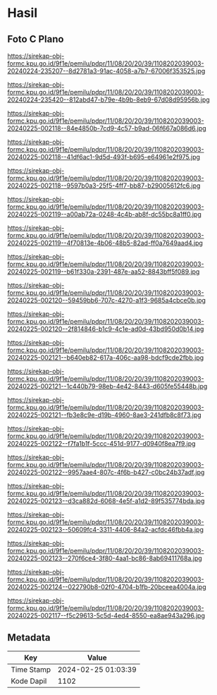 # Hasil

## Foto C Plano

https://sirekap-obj-formc.kpu.go.id/9f1e/pemilu/pdpr/11/08/20/20/39/1108202039003-20240224-235207--8d2781a3-91ac-4058-a7b7-67006f353525.jpg

https://sirekap-obj-formc.kpu.go.id/9f1e/pemilu/pdpr/11/08/20/20/39/1108202039003-20240224-235420--812abd47-b79e-4b9b-8eb9-67d08d95956b.jpg

https://sirekap-obj-formc.kpu.go.id/9f1e/pemilu/pdpr/11/08/20/20/39/1108202039003-20240225-002118--84e4850b-7cd9-4c57-b9ad-06f667a086d6.jpg

https://sirekap-obj-formc.kpu.go.id/9f1e/pemilu/pdpr/11/08/20/20/39/1108202039003-20240225-002118--41df6ac1-9d5d-493f-b695-e64961e2f975.jpg

https://sirekap-obj-formc.kpu.go.id/9f1e/pemilu/pdpr/11/08/20/20/39/1108202039003-20240225-002118--9597b0a3-25f5-4ff7-bb87-b29005612fc6.jpg

https://sirekap-obj-formc.kpu.go.id/9f1e/pemilu/pdpr/11/08/20/20/39/1108202039003-20240225-002119--a00ab72a-0248-4c4b-ab8f-dc55bc8a1ff0.jpg

https://sirekap-obj-formc.kpu.go.id/9f1e/pemilu/pdpr/11/08/20/20/39/1108202039003-20240225-002119--4f70813e-4b06-48b5-82ad-ff0a7649aad4.jpg

https://sirekap-obj-formc.kpu.go.id/9f1e/pemilu/pdpr/11/08/20/20/39/1108202039003-20240225-002119--b61f330a-2391-487e-aa52-8843bff5f089.jpg

https://sirekap-obj-formc.kpu.go.id/9f1e/pemilu/pdpr/11/08/20/20/39/1108202039003-20240225-002120--59459bb6-707c-4270-a1f3-9685a4cbce0b.jpg

https://sirekap-obj-formc.kpu.go.id/9f1e/pemilu/pdpr/11/08/20/20/39/1108202039003-20240225-002120--2f814846-b1c9-4c1e-ad0d-43bd950d0b14.jpg

https://sirekap-obj-formc.kpu.go.id/9f1e/pemilu/pdpr/11/08/20/20/39/1108202039003-20240225-002121--b640eb82-617a-406c-aa98-bdcf9cde2fbb.jpg

https://sirekap-obj-formc.kpu.go.id/9f1e/pemilu/pdpr/11/08/20/20/39/1108202039003-20240225-002121--1c440b79-98eb-4e42-8443-d605fe55448b.jpg

https://sirekap-obj-formc.kpu.go.id/9f1e/pemilu/pdpr/11/08/20/20/39/1108202039003-20240225-002121--fb3e8c9e-d19b-4960-8ae3-241dfb8c8f73.jpg

https://sirekap-obj-formc.kpu.go.id/9f1e/pemilu/pdpr/11/08/20/20/39/1108202039003-20240225-002122--f7fa1b1f-5ccc-451d-9177-d0940f8ea7f9.jpg

https://sirekap-obj-formc.kpu.go.id/9f1e/pemilu/pdpr/11/08/20/20/39/1108202039003-20240225-002122--9957aae4-807c-4f6b-b427-c0bc24b37adf.jpg

https://sirekap-obj-formc.kpu.go.id/9f1e/pemilu/pdpr/11/08/20/20/39/1108202039003-20240225-002123--d3ca882d-6068-4e5f-a1d2-89f535774bda.jpg

https://sirekap-obj-formc.kpu.go.id/9f1e/pemilu/pdpr/11/08/20/20/39/1108202039003-20240225-002123--50609fc4-3311-4406-84a2-acfdc46fbb4a.jpg

https://sirekap-obj-formc.kpu.go.id/9f1e/pemilu/pdpr/11/08/20/20/39/1108202039003-20240225-002123--270f6ce4-3f80-4aa1-bc86-8ab69411768a.jpg

https://sirekap-obj-formc.kpu.go.id/9f1e/pemilu/pdpr/11/08/20/20/39/1108202039003-20240225-002124--022790b8-02f0-4704-b1fb-20bceea4004a.jpg

https://sirekap-obj-formc.kpu.go.id/9f1e/pemilu/pdpr/11/08/20/20/39/1108202039003-20240225-002117--f5c29613-5c5d-4ed4-8550-ea8ae943a296.jpg


## Metadata

| Key        | Value               |
| ---------- | ------------------- |
| Time Stamp | 2024-02-25 01:03:39 |
| Kode Dapil | 1102                |



